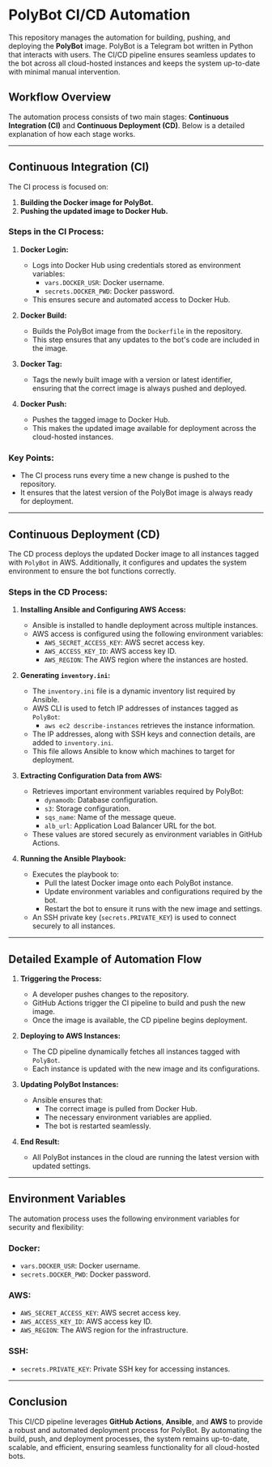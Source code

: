 # PolyBot CI/CD Automation

This repository manages the automation for building, pushing, and deploying the **PolyBot** image. PolyBot is a Telegram bot written in Python that interacts with users. The CI/CD pipeline ensures seamless updates to the bot across all cloud-hosted instances and keeps the system up-to-date with minimal manual intervention.

## Workflow Overview

The automation process consists of two main stages: **Continuous Integration (CI)** and **Continuous Deployment (CD)**. Below is a detailed explanation of how each stage works.

---

## Continuous Integration (CI)

The CI process is focused on:
1. **Building the Docker image for PolyBot.**
2. **Pushing the updated image to Docker Hub.**

### Steps in the CI Process:
1. **Docker Login:**  
   - Logs into Docker Hub using credentials stored as environment variables:
     - `vars.DOCKER_USR`: Docker username.
     - `secrets.DOCKER_PWD`: Docker password.
   - This ensures secure and automated access to Docker Hub.

2. **Docker Build:**  
   - Builds the PolyBot image from the `Dockerfile` in the repository.  
   - This step ensures that any updates to the bot's code are included in the image.

3. **Docker Tag:**  
   - Tags the newly built image with a version or latest identifier, ensuring that the correct image is always pushed and deployed.

4. **Docker Push:**  
   - Pushes the tagged image to Docker Hub.  
   - This makes the updated image available for deployment across the cloud-hosted instances.

### Key Points:
- The CI process runs every time a new change is pushed to the repository.
- It ensures that the latest version of the PolyBot image is always ready for deployment.

---

## Continuous Deployment (CD)

The CD process deploys the updated Docker image to all instances tagged with `PolyBot` in AWS. Additionally, it configures and updates the system environment to ensure the bot functions correctly.

### Steps in the CD Process:
1. **Installing Ansible and Configuring AWS Access:**  
   - Ansible is installed to handle deployment across multiple instances.
   - AWS access is configured using the following environment variables:
     - `AWS_SECRET_ACCESS_KEY`: AWS secret access key.
     - `AWS_ACCESS_KEY_ID`: AWS access key ID.
     - `AWS_REGION`: The AWS region where the instances are hosted.

2. **Generating `inventory.ini`:**  
   - The `inventory.ini` file is a dynamic inventory list required by Ansible.  
   - AWS CLI is used to fetch IP addresses of instances tagged as `PolyBot`:
     - `aws ec2 describe-instances` retrieves the instance information.
   - The IP addresses, along with SSH keys and connection details, are added to `inventory.ini`.  
   - This file allows Ansible to know which machines to target for deployment.

3. **Extracting Configuration Data from AWS:**  
   - Retrieves important environment variables required by PolyBot:
     - `dynamodb`: Database configuration.
     - `s3`: Storage configuration.
     - `sqs_name`: Name of the message queue.
     - `alb_url`: Application Load Balancer URL for the bot.
   - These values are stored securely as environment variables in GitHub Actions.

4. **Running the Ansible Playbook:**  
   - Executes the playbook to:
     - Pull the latest Docker image onto each PolyBot instance.
     - Update environment variables and configurations required by the bot.
     - Restart the bot to ensure it runs with the new image and settings.
   - An SSH private key (`secrets.PRIVATE_KEY`) is used to connect securely to all instances.

---

## Detailed Example of Automation Flow

1. **Triggering the Process:**  
   - A developer pushes changes to the repository.  
   - GitHub Actions trigger the CI pipeline to build and push the new image.  
   - Once the image is available, the CD pipeline begins deployment.

2. **Deploying to AWS Instances:**  
   - The CD pipeline dynamically fetches all instances tagged with `PolyBot`.  
   - Each instance is updated with the new image and its configurations.

3. **Updating PolyBot Instances:**  
   - Ansible ensures that:
     - The correct image is pulled from Docker Hub.
     - The necessary environment variables are applied.
     - The bot is restarted seamlessly.

4. **End Result:**  
   - All PolyBot instances in the cloud are running the latest version with updated settings.

---

## Environment Variables

The automation process uses the following environment variables for security and flexibility:

### Docker:
- `vars.DOCKER_USR`: Docker username.
- `secrets.DOCKER_PWD`: Docker password.

### AWS:
- `AWS_SECRET_ACCESS_KEY`: AWS secret access key.
- `AWS_ACCESS_KEY_ID`: AWS access key ID.
- `AWS_REGION`: The AWS region for the infrastructure.

### SSH:
- `secrets.PRIVATE_KEY`: Private SSH key for accessing instances.


---

## Conclusion

This CI/CD pipeline leverages **GitHub Actions**, **Ansible**, and **AWS** to provide a robust and automated deployment process for PolyBot. By automating the build, push, and deployment processes, the system remains up-to-date, scalable, and efficient, ensuring seamless functionality for all cloud-hosted bots.

